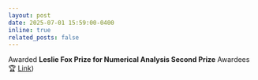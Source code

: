 ```yaml
---
layout: post
date: 2025-07-01 15:59:00-0400
inline: true
related_posts: false
---
```


Awarded **Leslie Fox Prize for Numerical Analysis Second Prize** Awardees 🏆 [Link](https://en.wikipedia.org/wiki/Leslie_Fox_Prize_for_Numerical_Analysis)) 
